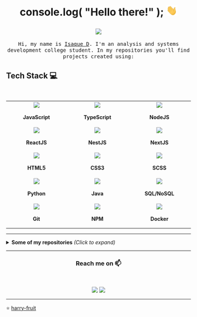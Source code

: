 # <p align="center"> console.log( "Hello there!" ); <img src="https://raw.githubusercontent.com/parth-27/parth-27/master/Hi.gif" width="30px"></p>

<p align="center"><img width=50% src="https://wompampsupport.azureedge.net/fetchimage?siteId=7575&v=2&jpgQuality=100&width=700&url=https%3A%2F%2Fi.kym-cdn.com%2Fentries%2Ficons%2Ffacebook%2F000%2F021%2F807%2Fig9OoyenpxqdCQyABmOQBZDI0duHk2QZZmWg2Hxd4ro.jpg"></p>

<p align="center"><samp>Hi, my name is <a href="https://github.com/harry-fruit" target="_blank">Isaque D</a>. I'm an analysis and systems development college student. In my repositories you'll find projects created using:</samp></p>

## Tech Stack :computer:

<br>
<table>
<tbody>
 <tr>
<td align="center" width="500px">
<img height=65px src="https://img.icons8.com/color/2x/javascript.png"> 
<p><b>JavaScript<b></p>
</td>

<td align="center" width="500px">
<img height="55px" src="https://img.icons8.com/color/48/000000/typescript.png">
<p><b>TypeScript<b></p>
</td>

<td align="center" width="500px">
<img height=75px src="https://img.icons8.com/color/2x/nodejs.png"> 
<p><b>NodeJS<b></p>
</td>
</tr>

<tr>
<td align="center">
<img height=55px src="https://upload.wikimedia.org/wikipedia/commons/a/a7/React-icon.svg">
<p><b>ReactJS<b></p>
</td>
 
<td align="center">
<img height="50px" src="https://docs.nestjs.com/assets/logo-small.svg">
<p><b>NestJS<b></p>
</td>
 
<td align="center">
<img height="50px" src="https://upload.wikimedia.org/wikipedia/commons/8/8e/Nextjs-logo.svg">
<p><b>NextJS<b></p>
</td>

</tr>

<tr>
<td align="center">
<img height="55px" src="https://img.icons8.com/color/2x/html-5.png">
<p><b>HTML5<b></p>
</td>

<td align="center" >
<img height=55px src="https://img.icons8.com/color/64/000000/css3.png">
<p><b>CSS3</b></p>
</td>

<td align="center">
<img height=65px src="https://img.icons8.com/color/96/000000/sass.png">
<p><b>SCSS</b></p>
</td>
</tr>
 
<tr>
<td align="center">
<img height=55px src="https://img.icons8.com/color/2x/python.png">
<p><b>Python</b></p>
</td>
 
<td align="center" width="500px">
<img height=65px src="https://img.icons8.com/color/48/000000/java-coffee-cup-logo--v2.png">
<p><b>Java</b></p>
</td>
 
<td align="center">
<img height=45px src="https://img.icons8.com/ios/50/000000/database.png">
 <p><b>SQL/NoSQL</b></p>
</td>
</tr>
  
<tr>
<td align="center"> 
<img height=55px src="https://img.icons8.com/color/48/000000/git.png"> 
<p><b>Git<b></p>
</td>
 
<td align="center">
<img height=65px src="https://img.icons8.com/color/96/000000/npm.png"> 
<p><b>NPM</b></p>
</td>
 
<td align="center">
<img height=65px src="https://img.icons8.com/color/48/000000/docker.png"> 
<p><b>Docker</b></p>
</td>
</tr>
    

</tbody>
</table>

____

<details>
  
<summary>
  <b>Some of my repositories</b> <i>(Click to expand)</i>
</summary>

### Web Applications
 <h3><b>Front-end Apps</b></h3>
<ul>
  <li>
   <h4><b>SPA - Gym</b></h4>
   <h5><b>Description</b></h5>
   <p><i>- Build with React.js</i></p>
   <p><i>- GitHub Repository: <a href="https://github.com/harry-fruit/Gym">Click here</a></i></p>
   <p><i>- Website: <a href="https://gym-project.netlify.app/">Click here</a></i></p>
  </li>
  <li>
    <h4><b>Brás Cubas's Kitchen</b></h4>
    <h5><b>Description</b></h5>
    <p><i>- Build without any framework - HTML5, CSS3, JS</i></p>
    <p><i>- GitHub Repository: <a href="https://github.com/harry-fruit/Cozinha-Bras-Cubas">Click here</a></i></p>
    <p><i>- Website: <a href="https://bras-kitchen.netlify.app/">Click here</a></i></p>
  </li>
</ul>
 <h3><b>Back-end Apps</b></h3>
 <ul>
    <li>
        <h4><b>Basic REST API</b></h4>
        <h5><b>Description</b></h5>
        <p><i>- Build with Nest.js, Typescript, MariaDB and Docker.</i></p>
        <p><i>- This project initially has been created to supply an Angular 9 application.</i></p>
        <p><i>- GitHub Repository: <a href="https://github.com/harry-fruit/backend-nestjs-project">Click here</a></i></p>
    </li>
    <li>
        <h4><b>REST API</b></h4>
        <h5><b>Description</b></h5>
        <p><i>- Build with Express.js, Typescript, Postgres and Docker.</i></p>
        <p><i>- This project initially has been created to explore the power of TypeScript and Express.js.</i></p>
        <p><i>- GitHub Repository: <a href="https://github.com/harry-fruit/express-api">Click here</a></i></p>
  </li>
</ul>
  
  ### Desktop Applications
  <ul>
    <li><a href="https://github.com/harry-fruit/Conversor-de-bases">Base Converter</a></li>
  </ul>

</details>

____

<h3 align="center">Reach me on 📫</h3>
<br>
<p align="center">
<a href="https://www.linkedin.com/in/isaque-d-moreira-578697191/"><img src="https://img.shields.io/badge/linkedin-%230077B5.svg?&style=for-the-badge&logo=linkedin&logoColor=white"/></a>
<a href="https://www.instagram.com/isaq.js/"><img src="https://img.shields.io/badge/instagram-%23E4405F.svg?&style=for-the-badge&logo=instagram&logoColor=white"/></a>
</p>


____



<p align="center">

⭐️ [harry-fruit](https://github.com/harry-fruit)
 
</p>

